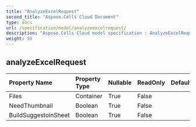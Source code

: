 ```yaml
---
title: "AnalyzeExcelRequest"
second_title: "Aspose.Cells Cloud Document"
type: docs
url: /specification/model/analyzeexcelrequest/
description: "Aspose.Cells Cloud model specification : AnalyzeExcelRequest. Effortlessly handle Excel and other spreadsheet documents with features like opening, generating, editing, splitting, merging, comparing, and converting."
weight: 50
---
```


## **analyzeExcelRequest**

 

| Property Name | Property Type | Nullable |  ReadOnly | DefaultValue | Description | 
| :- | :- | :- |:- |  :- | :- |
| Files | Container | True |  False |  |  |  
| NeedThumbnail | Boolean | True |  False |  |  |  
| BuildSuggestoinSheet | Boolean | True |  False |  |  |  

